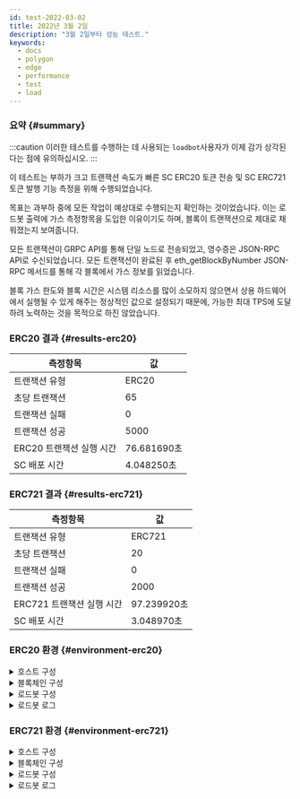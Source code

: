 ```yaml
---
id: test-2022-03-02
title: 2022년 3월 2일
description: "3월 2일부터 성능 테스트."
keywords:
  - docs
  - polygon
  - edge
  - performance
  - test
  - load
---
```


### 요약 {#summary}

:::caution
이러한 테스트를 수행하는 데 사용되는 `loadbot`사용자가 이제 감가 상각된다는 점에 유의하십시오.
:::

이 테스트는 부하가 크고 트랜잭션 속도가 빠른 SC ERC20 토큰 전송 및 SC ERC721 토큰 발행 기능 측정을 위해 수행되었습니다.

목표는 과부하 중에 모든 작업이 예상대로 수행되는지 확인하는 것이었습니다. 이는 로드봇 출력에 가스 측정항목을 도입한 이유이기도 하며, 블록이 트랜잭션으로 제대로 채워졌는지 보여줍니다.

모든 트랜잭션이 GRPC API를 통해 단일 노드로 전송되었고, 영수증은 JSON-RPC API로 수신되었습니다. 모든 트랜잭션이 완료된 후 eth_getBlockByNumber JSON-RPC 메서드를 통해 각 블록에서 가스 정보를 읽었습니다.

블록 가스 한도와 블록 시간은 시스템 리소스를 많이 소모하지 않으면서
상용 하드웨어에서 실행될 수 있게 해주는 정상적인 값으로 설정되기 때문에, 가능한 최대 TPS에 도달하려 노력하는 것을 목적으로 하진 않았습니다.

### ERC20 결과 {#results-erc20}

| 측정항목 | 값 |
| ------ | ----- |
| 트랜잭션 유형 | ERC20 |
| 초당 트랜잭션 | 65 |
| 트랜잭션 실패 | 0 |
| 트랜잭션 성공 | 5000 |
| ERC20 트랜잭션 실행 시간 | 76.681690초 |
| SC 배포 시간 | 4.048250초 |

### ERC721 결과 {#results-erc721}

| 측정항목 | 값 |
| ------ | ----- |
| 트랜잭션 유형 | ERC721 |
| 초당 트랜잭션 | 20 |
| 트랜잭션 실패 | 0 |
| 트랜잭션 성공 | 2000 |
| ERC721 트랜잭션 실행 시간 | 97.239920초 |
| SC 배포 시간 | 3.048970초 |

### ERC20 환경 {#environment-erc20}

<details>
  <summary>호스트 구성</summary>
  <div>
    <div>
        <table>
            <tr>
                <td>클라우드 제공업체</td>
                <td>AWS</td>
            </tr>
            <tr>
                <td>인스턴스 크기</td>
                <td>t2.micro</td>
            </tr>
            <tr>
                <td>네트워킹</td>
                <td>비공개 서브넷</td>
            </tr>
            <tr>
                <td>운영체제</td>
                <td>Linux Ubuntu 20.04 LTS - Focal Fossa</td>
            </tr>
            <tr>
                <td>파일 설명자 한도</td>
                <td>65535</td>
            </tr>
            <tr>
                <td>최대 사용자 프로세스</td>
                <td>65535</td>
            </tr>
        </table>
    </div>
    <br/>
  </div>
</details>

<details>
  <summary>블록체인 구성</summary>
  <div>
    <div>
        <table>
            <tr>
                <td>Polygon 엣지 버전</td>
                <td>개발 분기에 <a href="https://github.com/0xPolygon/polygon-edge/commit/8a033aa1afb191abdac04636d318f83f32511f3c">8a033aa1afb191abdac04636d318f83f32511f3c</a> 커밋</td>
            </tr>
            <tr>
                <td>검사기 노드</td>
                <td>6</td>
            </tr>
            <tr>
                <td>비 검사기 노드</td>
                <td>0</td>
            </tr>
            <tr>
                <td>합의</td>
                <td>IBFT PoA</td>
            </tr>
            <tr>
                <td>블록 시간</td>
                <td>2초</td>
            </tr>
            <tr>
                <td>블록 가스 한도</td>
                <td>5242880</td>
            </tr>
            <tr>
                <td>평균 블록 사용률</td>
                <td>95%</td>
            </tr>
        </table>
    </div>
    <br/>
  </div>
</details>

<details>
  <summary>로드봇 구성</summary>
  <div>
    <div>
        <table>
            <tr>
                <td>총 트랜잭션</td>
                <td>5000</td>
            </tr>
            <tr>
                <td>초당 전송된 트랜잭션</td>
                <td>200</td>
            </tr>
            <tr>
                <td>트랜잭션 유형</td>
                <td>ERC20에서 ERC20으로 전송</td>
            </tr>
        </table>
    </div>
    <br/>
  </div>
</details>

<details>
    <summary>로드봇 로그</summary>

    [COUNT DATA]
    Transactions submitted = 5000
    Transactions failed    = 0

    [APPROXIMATE TPS]
    Approximate number of transactions per second = 65

    [TURN AROUND DATA]
    Average transaction turn around = 25.034950s
    Fastest transaction turn around = 3.056460s
    Slowest transaction turn around = 47.366220s
    Total loadbot execution time    = 76.681690s

    [CONTRACT DEPLOYMENT DATA]
    Contract address     = 0x7224Dad537291bb6bA277d3e1cCD48cf87B208E7
    Total execution time = 4.048250s
    Blocks required      = 1

    Block #557781 = 1 txns (1055769 gasUsed / 5242880 gasLimit) utilization = 20%

    Average utilization across all blocks: 20%

    [BLOCK DATA]
    Blocks required = 29

    Block #557783 = 178 txns (5212100 gasUsed / 5242880 gasLimit) utilization = 99%
    Block #557785 = 178 txns (5197100 gasUsed / 5242880 gasLimit) utilization = 99%
    Block #557786 = 178 txns (5197100 gasUsed / 5242880 gasLimit) utilization = 99%
    Block #557787 = 178 txns (5197100 gasUsed / 5242880 gasLimit) utilization = 99%
    Block #557788 = 178 txns (5197100 gasUsed / 5242880 gasLimit) utilization = 99%
    Block #557789 = 178 txns (5197100 gasUsed / 5242880 gasLimit) utilization = 99%
    Block #557791 = 178 txns (5197100 gasUsed / 5242880 gasLimit) utilization = 99%
    Block #557792 = 178 txns (5197100 gasUsed / 5242880 gasLimit) utilization = 99%
    Block #557793 = 178 txns (5197100 gasUsed / 5242880 gasLimit) utilization = 99%
    Block #557794 = 178 txns (5197100 gasUsed / 5242880 gasLimit) utilization = 99%
    Block #557795 = 178 txns (5197100 gasUsed / 5242880 gasLimit) utilization = 99%
    Block #557797 = 178 txns (5197100 gasUsed / 5242880 gasLimit) utilization = 99%
    Block #557798 = 178 txns (5197100 gasUsed / 5242880 gasLimit) utilization = 99%
    Block #557799 = 178 txns (5197100 gasUsed / 5242880 gasLimit) utilization = 99%
    Block #557800 = 178 txns (5197100 gasUsed / 5242880 gasLimit) utilization = 99%
    Block #557801 = 178 txns (5197100 gasUsed / 5242880 gasLimit) utilization = 99%
    Block #557803 = 178 txns (5197100 gasUsed / 5242880 gasLimit) utilization = 99%
    Block #557804 = 178 txns (5197100 gasUsed / 5242880 gasLimit) utilization = 99%
    Block #557805 = 178 txns (5197100 gasUsed / 5242880 gasLimit) utilization = 99%
    Block #557806 = 178 txns (5197100 gasUsed / 5242880 gasLimit) utilization = 99%
    Block #557807 = 178 txns (5197100 gasUsed / 5242880 gasLimit) utilization = 99%
    Block #557809 = 178 txns (5197100 gasUsed / 5242880 gasLimit) utilization = 99%
    Block #557810 = 178 txns (5197100 gasUsed / 5242880 gasLimit) utilization = 99%
    Block #557811 = 178 txns (5197100 gasUsed / 5242880 gasLimit) utilization = 99%
    Block #557812 = 178 txns (5197100 gasUsed / 5242880 gasLimit) utilization = 99%
    Block #557813 = 178 txns (5197100 gasUsed / 5242880 gasLimit) utilization = 99%
    Block #557815 = 178 txns (5197100 gasUsed / 5242880 gasLimit) utilization = 99%
    Block #557816 = 178 txns (5197100 gasUsed / 5242880 gasLimit) utilization = 99%
    Block #557817 = 16 txns (474800 gasUsed / 5242880 gasLimit) utilization   = 9%

    Average utilization across all blocks: 95%

</details>

### ERC721 환경 {#environment-erc721}

<details>
  <summary>호스트 구성</summary>
  <div>
    <div>
        <table>
            <tr>
                <td>클라우드 제공업체</td>
                <td>AWS</td>
            </tr>
            <tr>
                <td>인스턴스 크기</td>
                <td>t2.micro</td>
            </tr>
            <tr>
                <td>네트워킹</td>
                <td>비공개 서브넷</td>
            </tr>
            <tr>
                <td>운영체제</td>
                <td>Linux Ubuntu 20.04 LTS - Focal Fossa</td>
            </tr>
            <tr>
                <td>파일 설명자 한도</td>
                <td>65535</td>
            </tr>
            <tr>
                <td>최대 사용자 프로세스</td>
                <td>65535</td>
            </tr>
        </table>
    </div>
    <br/>
  </div>
</details>

<details>
  <summary>블록체인 구성</summary>
  <div>
    <div>
        <table>
            <tr>
                <td>Polygon 엣지 버전</td>
                <td>개발 분기에 <a href="https://github.com/0xPolygon/polygon-edge/commit/8a033aa1afb191abdac04636d318f83f32511f3c">8a033aa1afb191abdac04636d318f83f32511f3c</a> 커밋</td>
            </tr>
            <tr>
                <td>검사기 노드</td>
                <td>6</td>
            </tr>
            <tr>
                <td>비 검사기 노드</td>
                <td>0</td>
            </tr>
            <tr>
                <td>합의</td>
                <td>IBFT PoA</td>
            </tr>
            <tr>
                <td>블록 시간</td>
                <td>2초</td>
            </tr>
            <tr>
                <td>블록 가스 한도</td>
                <td>5242880</td>
            </tr>
            <tr>
                <td>평균 블록 사용률</td>
                <td>94%</td>
            </tr>
        </table>
    </div>
    <br/>
  </div>
</details>

<details>
  <summary>로드봇 구성</summary>
  <div>
    <div>
        <table>
            <tr>
                <td>총 트랜잭션</td>
                <td>2000</td>
            </tr>
            <tr>
                <td>초당 전송된 트랜잭션</td>
                <td>200</td>
            </tr>
            <tr>
                <td>트랜잭션 유형</td>
                <td>ERC721 토큰 발행</td>
            </tr>
        </table>
    </div>
    <br/>
  </div>
</details>

<details>
    <summary>로드봇 로그</summary>

    [COUNT DATA]
    Transactions submitted = 2000
    Transactions failed    = 0

    [APPROXIMATE TPS]
    Approximate number of transactions per second = 20

    [TURN AROUND DATA]
    Average transaction turn around = 43.034620s
    Fastest transaction turn around = 4.007210s
    Slowest transaction turn around = 84.184340s
    Total loadbot execution time    = 97.239920s

    [CONTRACT DEPLOYMENT DATA]
    Contract address     = 0x79D9167FcCC5087D28B2D0cDA27ffAA23A731F51
    Total execution time = 3.048970s
    Blocks required      = 1

    Block #558955 = 1 txns (2528760 gasUsed / 5242880 gasLimit) utilization = 48%

    Average utilization across all blocks: 48%

    [BLOCK DATA]
    Blocks required = 46

    Block #558957 = 44 txns (5104824 gasUsed / 5242880 gasLimit) utilization = 97%
    Block #558958 = 45 txns (5189970 gasUsed / 5242880 gasLimit) utilization = 98%
    Block #558959 = 45 txns (5189970 gasUsed / 5242880 gasLimit) utilization = 98%
    Block #558960 = 45 txns (5189970 gasUsed / 5242880 gasLimit) utilization = 98%
    Block #558961 = 45 txns (5189970 gasUsed / 5242880 gasLimit) utilization = 98%
    Block #558962 = 45 txns (5189970 gasUsed / 5242880 gasLimit) utilization = 98%
    Block #558963 = 45 txns (5189970 gasUsed / 5242880 gasLimit) utilization = 98%
    Block #558964 = 45 txns (5189970 gasUsed / 5242880 gasLimit) utilization = 98%
    Block #558965 = 45 txns (5189970 gasUsed / 5242880 gasLimit) utilization = 98%
    Block #558966 = 45 txns (5189970 gasUsed / 5242880 gasLimit) utilization = 98%
    Block #558967 = 45 txns (5189970 gasUsed / 5242880 gasLimit) utilization = 98%
    Block #558968 = 45 txns (5189970 gasUsed / 5242880 gasLimit) utilization = 98%
    Block #558969 = 45 txns (5189970 gasUsed / 5242880 gasLimit) utilization = 98%
    Block #558970 = 45 txns (5189970 gasUsed / 5242880 gasLimit) utilization = 98%
    Block #558971 = 45 txns (5189970 gasUsed / 5242880 gasLimit) utilization = 98%
    Block #558972 = 45 txns (5189970 gasUsed / 5242880 gasLimit) utilization = 98%
    Block #558973 = 45 txns (5189970 gasUsed / 5242880 gasLimit) utilization = 98%
    Block #558974 = 45 txns (5189970 gasUsed / 5242880 gasLimit) utilization = 98%
    Block #558975 = 45 txns (5189970 gasUsed / 5242880 gasLimit) utilization = 98%
    Block #558976 = 45 txns (5189970 gasUsed / 5242880 gasLimit) utilization = 98%
    Block #558977 = 45 txns (5189970 gasUsed / 5242880 gasLimit) utilization = 98%
    Block #558978 = 45 txns (5189970 gasUsed / 5242880 gasLimit) utilization = 98%
    Block #558979 = 45 txns (5189970 gasUsed / 5242880 gasLimit) utilization = 98%
    Block #558980 = 45 txns (5189970 gasUsed / 5242880 gasLimit) utilization = 98%
    Block #558981 = 45 txns (5189970 gasUsed / 5242880 gasLimit) utilization = 98%
    Block #558982 = 45 txns (5189970 gasUsed / 5242880 gasLimit) utilization = 98%
    Block #558983 = 13 txns (1505298 gasUsed / 5242880 gasLimit) utilization = 28%
    Block #558984 = 45 txns (5189970 gasUsed / 5242880 gasLimit) utilization = 98%
    Block #558985 = 45 txns (5189970 gasUsed / 5242880 gasLimit) utilization = 98%
    Block #558986 = 45 txns (5189970 gasUsed / 5242880 gasLimit) utilization = 98%
    Block #558987 = 45 txns (5189970 gasUsed / 5242880 gasLimit) utilization = 98%
    Block #558988 = 45 txns (5189970 gasUsed / 5242880 gasLimit) utilization = 98%
    Block #558989 = 45 txns (5189970 gasUsed / 5242880 gasLimit) utilization = 98%
    Block #558990 = 45 txns (5189970 gasUsed / 5242880 gasLimit) utilization = 98%
    Block #558991 = 45 txns (5189970 gasUsed / 5242880 gasLimit) utilization = 98%
    Block #558992 = 45 txns (5189970 gasUsed / 5242880 gasLimit) utilization = 98%
    Block #558993 = 45 txns (5189970 gasUsed / 5242880 gasLimit) utilization = 98%
    Block #558994 = 45 txns (5189970 gasUsed / 5242880 gasLimit) utilization = 98%
    Block #558995 = 45 txns (5189970 gasUsed / 5242880 gasLimit) utilization = 98%
    Block #558996 = 45 txns (5189970 gasUsed / 5242880 gasLimit) utilization = 98%
    Block #558997 = 45 txns (5189970 gasUsed / 5242880 gasLimit) utilization = 98%
    Block #558998 = 45 txns (5189970 gasUsed / 5242880 gasLimit) utilization = 98%
    Block #558999 = 45 txns (5189970 gasUsed / 5242880 gasLimit) utilization = 98%
    Block #559000 = 45 txns (5189970 gasUsed / 5242880 gasLimit) utilization = 98%
    Block #559001 = 45 txns (5189970 gasUsed / 5242880 gasLimit) utilization = 98%
    Block #559002 = 8 txns (929568 gasUsed / 5242880 gasLimit) utilization   = 17%

    Average utilization across all blocks: 94%

</details>


